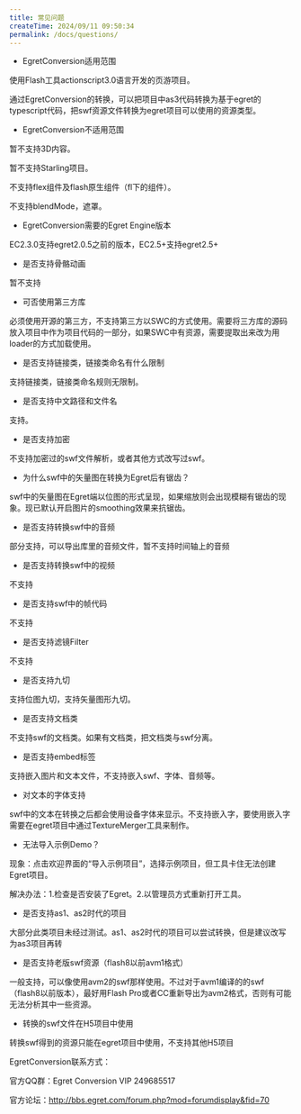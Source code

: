 ```yaml
---
title: 常见问题
createTime: 2024/09/11 09:50:34
permalink: /docs/questions/
---
```

* EgretConversion适用范围

使用Flash工具actionscript3.0语言开发的页游项目。

通过EgretConversion的转换，可以把项目中as3代码转换为基于egret的typescript代码，把swf资源文件转换为egret项目可以使用的资源类型。

* EgretConversion不适用范围

暂不支持3D内容。

暂不支持Starling项目。

不支持flex组件及flash原生组件（fl下的组件）。

不支持blendMode，遮罩。

* EgretConversion需要的Egret Engine版本

EC2.3.0支持egret2.0.5之前的版本，EC2.5+支持egret2.5+

* 是否支持骨骼动画

暂不支持

* 可否使用第三方库

必须使用开源的第三方，不支持第三方以SWC的方式使用。需要将三方库的源码放入项目中作为项目代码的一部分，如果SWC中有资源，需要提取出来改为用loader的方式加载使用。

* 是否支持链接类，链接类命名有什么限制

支持链接类，链接类命名规则无限制。

* 是否支持中文路径和文件名

支持。

* 是否支持加密 

不支持加密过的swf文件解析，或者其他方式改写过swf。

* 为什么swf中的矢量图在转换为Egret后有锯齿？

swf中的矢量图在Egret端以位图的形式呈现，如果缩放则会出现模糊有锯齿的现象。现已默认开启图片的smoothing效果来抗锯齿。

* 是否支持转换swf中的音频

部分支持，可以导出库里的音频文件，暂不支持时间轴上的音频

* 是否支持转换swf中的视频

不支持

* 是否支持swf中的帧代码

不支持

* 是否支持滤镜Filter

不支持

* 是否支持九切

支持位图九切，支持矢量图形九切。

* 是否支持文档类

不支持swf的文档类。如果有文档类，把文档类与swf分离。

* 是否支持embed标签

支持嵌入图片和文本文件，不支持嵌入swf、字体、音频等。

* 对文本的字体支持

swf中的文本在转换之后都会使用设备字体来显示。不支持嵌入字，要使用嵌入字需要在egret项目中通过TextureMerger工具来制作。

* 无法导入示例Demo？

现象：点击欢迎界面的“导入示例项目”，选择示例项目，但工具卡住无法创建Egret项目。

解决办法：1.检查是否安装了Egret。2.以管理员方式重新打开工具。

* 是否支持as1、as2时代的项目

大部分此类项目未经过测试。as1、as2时代的项目可以尝试转换，但是建议改写为as3项目再转

* 是否支持老版swf资源（flash8以前avm1格式）

一般支持，可以像使用avm2的swf那样使用。不过对于avm1编译的的swf（flash8以前版本），最好用Flash Pro或者CC重新导出为avm2格式，否则有可能无法分析其中一些资源。

* 转换的swf文件在H5项目中使用

转换swf得到的资源只能在egret项目中使用，不支持其他H5项目


EgretConversion联系方式：

官方QQ群：Egret Conversion VIP 249685517

官方论坛：http://bbs.egret.com/forum.php?mod=forumdisplay&fid=70